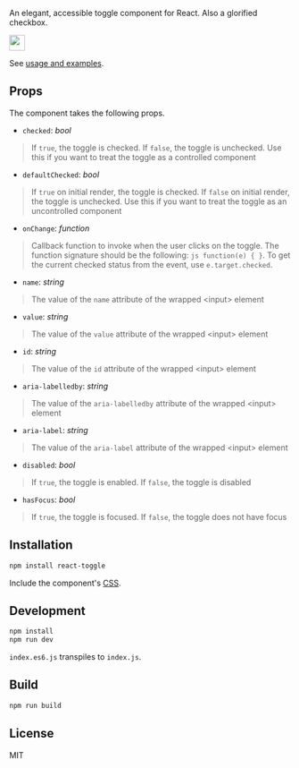 An elegant, accessible toggle component for React. Also a glorified checkbox.

<img src="http://i.imgur.com/qNV79rp.png" height="28px" />

See [usage and examples](http://instructure-react.github.io/react-toggle/).

## Props

The component takes the following props.

- `checked`: _bool_
> If `true`, the toggle is checked. If `false`, the toggle is unchecked.
	Use this if you want to treat the toggle as a controlled component

- `defaultChecked`: _bool_
> If `true` on initial render, the toggle is checked.
	If `false` on initial render, the toggle is unchecked.
	Use this if you want to treat the toggle as an uncontrolled component

- `onChange`: _function_
> Callback function to invoke when the user clicks on the toggle.
	The function signature should be the following: ```js function(e) { }```.
	To get the current checked status from the event, use `e.target.checked`.

- `name`: _string_
> The value of the `name` attribute of the wrapped \<input\> element

- `value`: _string_
> The value of the `value` attribute of the wrapped \<input\> element

- `id`: _string_
> The value of the `id` attribute of the wrapped \<input\> element

- `aria-labelledby`: _string_
> The value of the `aria-labelledby` attribute of the wrapped \<input\> element

- `aria-label`: _string_
> The value of the `aria-label` attribute of the wrapped \<input\> element

- `disabled`: _bool_
> If `true`, the toggle is enabled. If `false`, the toggle is disabled

- `hasFocus`: _bool_
> If `true`, the toggle is focused. If `false`, the toggle does not have focus


## Installation

```bash
npm install react-toggle
```

Include the component's [CSS](./style.css).

## Development

```javascript
npm install
npm run dev
```

`index.es6.js` transpiles to `index.js`.

## Build

```javascript
npm run build
```

## License

MIT
